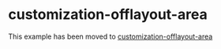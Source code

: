 # customization-offlayout-area

This example has been moved to [customization-offlayout-area](../.././customization-offlayout-area)
